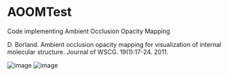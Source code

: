 # AOOMTest
Code implementing Ambient Occlusion Opacity Mapping

D. Borland. Ambient occlusion opacity mapping for visualization of internal molecular structure. Journal of WSCG. 19(1):17-24. 2011.

![image](https://user-images.githubusercontent.com/289957/222200959-5ba12fb4-6db4-4105-aa80-9ea058eabc90.png)
![image](https://user-images.githubusercontent.com/289957/222201350-8d30f0de-8cc6-466b-bdff-15c770a70511.png) 
